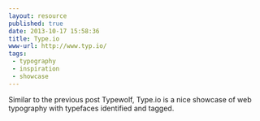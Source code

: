 ```yaml
---
layout: resource
published: true
date: 2013-10-17 15:58:36
title: Type.io
www-url: http://www.typ.io/
tags: 
 - typography
 - inspiration
 - showcase
---
```


Similar to the previous post Typewolf, Type.io is a nice showcase of web typography with typefaces identified and tagged.

